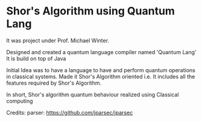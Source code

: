 # Shor's Algorithm using Quantum Lang 

It was project under Prof. Michael Winter.

Designed and created a quantum language compiler named 'Quantum Lang'
It is build on top of Java 

Initial Idea was to have a language to have and perform quantum operations in classical systems. Made it Shor's Algorithm oriented i.e. 
It includes all the features required by Shor's Algorithm.

In short,
Shor's algorithm quantum behaviour realized using Classical computing





Credits: 
parser: https://github.com/jparsec/jparsec



